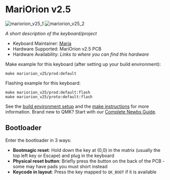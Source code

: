 # MariOrion v2.5

![mariorion_v25_1](https://i.imgur.com/3OrUK2ph.jpeg)
![mariorion_v25_2](https://i.imgur.com/OvMBHOlh.jpeg)

*A short description of the keyboard/project*

* Keyboard Maintainer: [Maria](https://github.com/toril940)
* Hardware Supported: MariOrion v2.5 PCB
* Hardware Availability: *Links to where you can find this hardware*

Make example for this keyboard (after setting up your build environment):

    make mariorion_v25/prod:default

Flashing example for this keyboard:

    make mariorion_v25/prod:default:flash
    make mariorion_v25/proto:default:flash

See the [build environment setup](https://docs.qmk.fm/#/getting_started_build_tools) and the [make instructions](https://docs.qmk.fm/#/getting_started_make_guide) for more information. Brand new to QMK? Start with our [Complete Newbs Guide](https://docs.qmk.fm/#/newbs).


## Bootloader

Enter the bootloader in 3 ways:

* **Bootmagic reset**: Hold down the key at (0,0) in the matrix (usually the top left key or Escape) and plug in the keyboard
* **Physical reset button**: Briefly press the button on the back of the PCB - some may have pads you must short instead
* **Keycode in layout**: Press the key mapped to `QK_BOOT` if it is available
